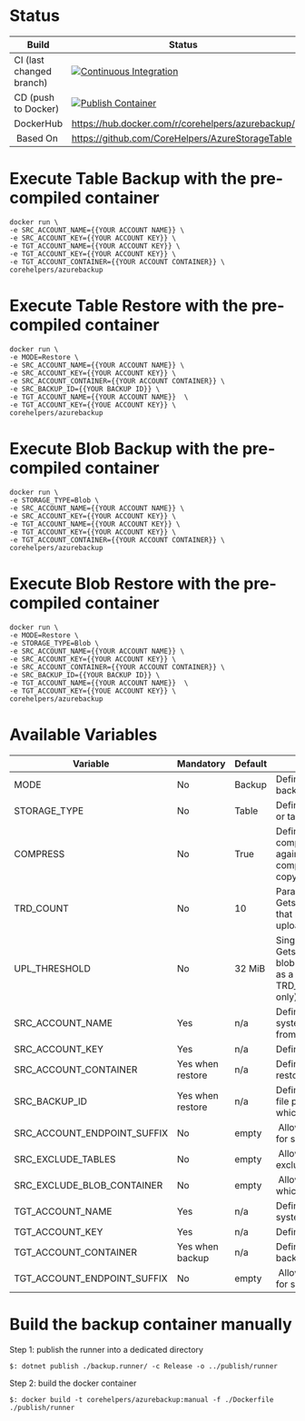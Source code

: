 # Status

| Build | Status | 
|---|---|
| CI (last changed branch) |[![Continuous Integration](https://github.com/CoreHelpers/AzureStorageTableBackup/actions/workflows/ci.yml/badge.svg)](https://github.com/CoreHelpers/AzureStorageTableBackup/actions/workflows/ci.yml) |
| CD (push to Docker) | [![Publish Container](https://github.com/CoreHelpers/AzureStorageTableBackup/actions/workflows/publish.yml/badge.svg?branch=master&event=label)](https://github.com/CoreHelpers/AzureStorageTableBackup/actions/workflows/publish.yml) |
| DockerHub | https://hub.docker.com/r/corehelpers/azurebackup/ |
| Based On | https://github.com/CoreHelpers/AzureStorageTable |

# Execute Table Backup with the pre-compiled container

```
docker run \
-e SRC_ACCOUNT_NAME={{YOUR ACCOUNT NAME}} \
-e SRC_ACCOUNT_KEY={{YOUR ACCOUNT KEY}} \
-e TGT_ACCOUNT_NAME={{YOUR ACCOUNT KEY}} \
-e TGT_ACCOUNT_KEY={{YOUR ACCOUNT KEY}} \
-e TGT_ACCOUNT_CONTAINER={{YOUR ACCOUNT CONTAINER}} \
corehelpers/azurebackup
```

# Execute Table Restore with the pre-compiled container
```
docker run \
-e MODE=Restore \
-e SRC_ACCOUNT_NAME={{YOUR ACCOUNT NAME}} \
-e SRC_ACCOUNT_KEY={{YOUR ACCOUNT KEY}} \
-e SRC_ACCOUNT_CONTAINER={{YOUR ACCOUNT CONTAINER}} \
-e SRC_BACKUP_ID={{YOUR BACKUP ID}} \
-e TGT_ACCOUNT_NAME={{YOUR ACCOUNT NAME}}  \
-e TGT_ACCOUNT_KEY={{YOUE ACCOUNT KEY}} \
corehelpers/azurebackup
```
# Execute Blob Backup with the pre-compiled container
```
docker run \
-e STORAGE_TYPE=Blob \
-e SRC_ACCOUNT_NAME={{YOUR ACCOUNT NAME}} \
-e SRC_ACCOUNT_KEY={{YOUR ACCOUNT KEY}} \
-e TGT_ACCOUNT_NAME={{YOUR ACCOUNT KEY}} \
-e TGT_ACCOUNT_KEY={{YOUR ACCOUNT KEY}} \
-e TGT_ACCOUNT_CONTAINER={{YOUR ACCOUNT CONTAINER}} \
corehelpers/azurebackup
```

# Execute Blob Restore with the pre-compiled container
```
docker run \
-e MODE=Restore \
-e STORAGE_TYPE=Blob \
-e SRC_ACCOUNT_NAME={{YOUR ACCOUNT NAME}} \
-e SRC_ACCOUNT_KEY={{YOUR ACCOUNT KEY}} \
-e SRC_ACCOUNT_CONTAINER={{YOUR ACCOUNT CONTAINER}} \
-e SRC_BACKUP_ID={{YOUR BACKUP ID}} \
-e TGT_ACCOUNT_NAME={{YOUR ACCOUNT NAME}}  \
-e TGT_ACCOUNT_KEY={{YOUE ACCOUNT KEY}} \
corehelpers/azurebackup
```

# Available Variables

| Variable | Mandatory | Default | Description |
|---|---|---|---|
| MODE | No | Backup | Defines if the container runs in backup or restore mode |
| STORAGE_TYPE | No | Table | Defines if the backup runs for blobs or tables |
| COMPRESS | No | True | Defines if the blob data will be compressed before uploading again (table data will always be compressed). If False, server side copy is used. |
| TRD_COUNT | No | 10 | ParallelOperationThreadCount: Gets or sets the number of blocks that may be simultaneously uploaded (blobs only).|
| UPL_THRESHOLD | No | 32 MiB | SingleBlobUploadThresholdInBytes: Gets or sets the maximum size of a blob in bytes that may be uploaded as a single blob. Ignored if TRD_COUNT greater than 1 (blobs only).|
| SRC_ACCOUNT_NAME | Yes | n/a | Defines the account where the system should backup or restore from |
| SRC_ACCOUNT_KEY | Yes | n/a | Defines the storage account key |
| SRC_ACCOUNT_CONTAINER | Yes when restore | n/a | Defines the container name the restore should load from |
| SRC_BACKUP_ID | Yes when restore | n/a | Defines the backup id which is the file prefix generated during backup which is used for restore |
| SRC_ACCOUNT_ENDPOINT_SUFFIX | No | empty | Allows to send endpoint suffixes for special Azure regions |
| SRC_EXCLUDE_TABLES | No | empty | Allows to define tables which are excluded from backup |
| SRC_EXCLUDE_BLOB_CONTAINER | No | empty | Allows to define blob containers which are excluded from backup |
| TGT_ACCOUNT_NAME | Yes | n/a | Defines the account where the system should backup or restore to |
| TGT_ACCOUNT_KEY | Yes | n/a | Defines the storage account key |
| TGT_ACCOUNT_CONTAINER | Yes when backup | n/a | Defines the container name the backup should store to |
| TGT_ACCOUNT_ENDPOINT_SUFFIX | No | empty | Allows to send endpoint suffixes for special Azure regiosn |

# Build the backup container manually

Step 1: publish the runner into a dedicated directory
```
$: dotnet publish ./backup.runner/ -c Release -o ../publish/runner
```

Step 2: build the docker container
```
$: docker build -t corehelpers/azurebackup:manual -f ./Dockerfile ./publish/runner
```
